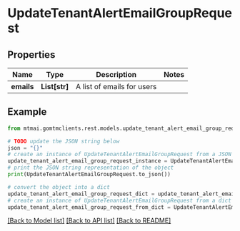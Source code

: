 # UpdateTenantAlertEmailGroupRequest


## Properties

Name | Type | Description | Notes
------------ | ------------- | ------------- | -------------
**emails** | **List[str]** | A list of emails for users | 

## Example

```python
from mtmai.gomtmclients.rest.models.update_tenant_alert_email_group_request import UpdateTenantAlertEmailGroupRequest

# TODO update the JSON string below
json = "{}"
# create an instance of UpdateTenantAlertEmailGroupRequest from a JSON string
update_tenant_alert_email_group_request_instance = UpdateTenantAlertEmailGroupRequest.from_json(json)
# print the JSON string representation of the object
print(UpdateTenantAlertEmailGroupRequest.to_json())

# convert the object into a dict
update_tenant_alert_email_group_request_dict = update_tenant_alert_email_group_request_instance.to_dict()
# create an instance of UpdateTenantAlertEmailGroupRequest from a dict
update_tenant_alert_email_group_request_from_dict = UpdateTenantAlertEmailGroupRequest.from_dict(update_tenant_alert_email_group_request_dict)
```
[[Back to Model list]](../README.md#documentation-for-models) [[Back to API list]](../README.md#documentation-for-api-endpoints) [[Back to README]](../README.md)


